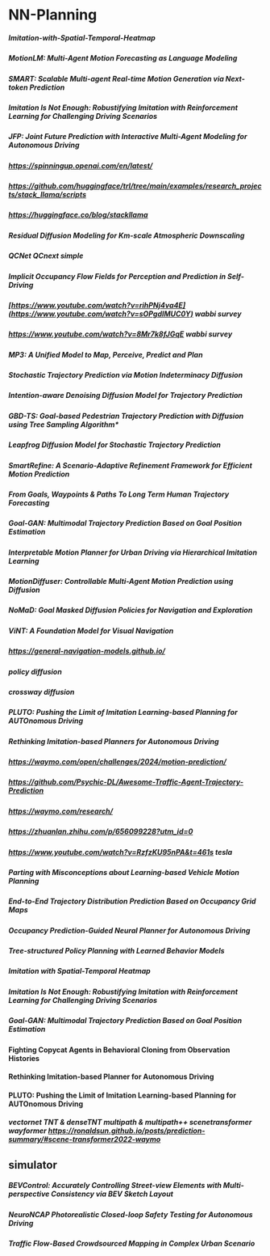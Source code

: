 # NN-Planning
##### Imitation-with-Spatial-Temporal-Heatmap
##### MotionLM: Multi-Agent Motion Forecasting as Language Modeling
##### SMART: Scalable Multi-agent Real-time Motion Generation via Next-token Prediction
##### Imitation Is Not Enough: Robustifying Imitation with Reinforcement Learning for Challenging Driving Scenarios
##### JFP: Joint Future Prediction with Interactive Multi-Agent Modeling for Autonomous Driving
##### https://spinningup.openai.com/en/latest/
##### https://github.com/huggingface/trl/tree/main/examples/research_projects/stack_llama/scripts
##### https://huggingface.co/blog/stackllama
##### Residual Diffusion Modeling for Km-scale Atmospheric Downscaling
##### QCNet  QCnext  simple
##### Implicit Occupancy Flow Fields for Perception and Prediction in Self-Driving
##### [https://www.youtube.com/watch?v=rihPNj4va4E](https://www.youtube.com/watch?v=sOPgdIMUC0Y)  wabbi survey
##### https://www.youtube.com/watch?v=8Mr7k8fJGqE wabbi survey
##### MP3: A Unified Model to Map, Perceive, Predict and Plan

##### Stochastic Trajectory Prediction via Motion Indeterminacy Diffusion
##### Intention-aware Denoising Diffusion Model for Trajectory Prediction
#####  GBD-TS: Goal-based Pedestrian Trajectory Prediction with Diffusion using Tree Sampling Algorithm*
##### Leapfrog Diffusion Model for Stochastic Trajectory Prediction
##### SmartRefine: A Scenario-Adaptive Refinement Framework for Efficient Motion Prediction
#####  From Goals, Waypoints & Paths To Long Term Human Trajectory Forecasting
#####  Goal-GAN: Multimodal Trajectory Prediction Based on Goal Position Estimation

##### Interpretable Motion Planner for Urban Driving via Hierarchical Imitation Learning
##### MotionDiffuser: Controllable Multi-Agent Motion Prediction using Diffusion
##### NoMaD: Goal Masked Diffusion Policies for Navigation and Exploration
##### ViNT: A Foundation Model for Visual Navigation
##### https://general-navigation-models.github.io/
##### policy diffusion
##### crossway diffusion
##### PLUTO: Pushing the Limit of Imitation Learning-based Planning for AUTOnomous Driving
##### Rethinking Imitation-based Planners for Autonomous Driving
##### https://waymo.com/open/challenges/2024/motion-prediction/
##### https://github.com/Psychic-DL/Awesome-Traffic-Agent-Trajectory-Prediction
##### https://waymo.com/research/
##### https://zhuanlan.zhihu.com/p/656099228?utm_id=0

##### https://www.youtube.com/watch?v=RzfzKU95nPA&t=461s tesla
##### Parting with Misconceptions about Learning-based Vehicle Motion Planning
##### End-to-End Trajectory Distribution Prediction Based on Occupancy Grid Maps
##### Occupancy Prediction-Guided Neural Planner for Autonomous Driving
##### Tree-structured Policy Planning with Learned Behavior Models
##### Imitation with Spatial-Temporal Heatmap
##### Imitation Is Not Enough: Robustifying Imitation with Reinforcement Learning for Challenging Driving Scenarios
##### Goal-GAN: Multimodal Trajectory Prediction Based on Goal Position Estimation

#### Fighting Copycat Agents in Behavioral Cloning from Observation Histories
#### Rethinking Imitation-based Planner for Autonomous Driving
#### PLUTO: Pushing the Limit of Imitation Learning-based Planning for AUTOnomous Driving

##### vectornet   TNT & denseTNT  multipath & multipath++ scenetransformer wayformer https://ronaldsun.github.io/posts/prediction-summary/#scene-transformer2022-waymo 
## simulator
##### BEVControl: Accurately Controlling Street-view Elements with Multi-perspective Consistency via BEV Sketch Layout
##### NeuroNCAP Photorealistic Closed-loop Safety Testing for Autonomous Driving
##### Traffic Flow-Based Crowdsourced Mapping in Complex Urban Scenario




